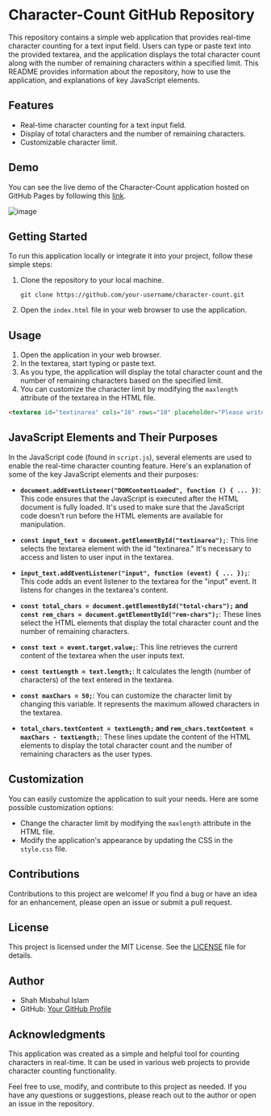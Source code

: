 # Character-Count GitHub Repository

This repository contains a simple web application that provides real-time character counting for a text input field. Users can type or paste text into the provided textarea, and the application displays the total character count along with the number of remaining characters within a specified limit. This README provides information about the repository, how to use the application, and explanations of key JavaScript elements.

## Features

- Real-time character counting for a text input field.
- Display of total characters and the number of remaining characters.
- Customizable character limit.

## Demo

You can see the live demo of the Character-Count application hosted on GitHub Pages by following this [link](https://shah9380.github.io/character-count/).

![image](https://github.com/shah9380/character-count/assets/130676464/6d5ecf26-5cc5-41e6-a7ca-561fe08553b5)


## Getting Started

To run this application locally or integrate it into your project, follow these simple steps:

1. Clone the repository to your local machine.

   ```shell
   git clone https://github.com/your-username/character-count.git
   ```

2. Open the `index.html` file in your web browser to use the application.

## Usage

1. Open the application in your web browser.
2. In the textarea, start typing or paste text.
3. As you type, the application will display the total character count and the number of remaining characters based on the specified limit.
4. You can customize the character limit by modifying the `maxlength` attribute of the textarea in the HTML file.

```html
<textarea id="textinarea" cols="10" rows="10" placeholder="Please write your text here..." maxlength="50"></textarea>
```

## JavaScript Elements and Their Purposes

In the JavaScript code (found in `script.js`), several elements are used to enable the real-time character counting feature. Here's an explanation of some of the key JavaScript elements and their purposes:

- **`document.addEventListener("DOMContentLoaded", function () { ... })`**: This code ensures that the JavaScript is executed after the HTML document is fully loaded. It's used to make sure that the JavaScript code doesn't run before the HTML elements are available for manipulation.

- **`const input_text = document.getElementById("textinarea");`**: This line selects the textarea element with the id "textinarea." It's necessary to access and listen to user input in the textarea.

- **`input_text.addEventListener("input", function (event) { ... });`**: This code adds an event listener to the textarea for the "input" event. It listens for changes in the textarea's content.

- **`const total_chars = document.getElementById("total-chars");` and `const rem_chars = document.getElementById("rem-chars");`**: These lines select the HTML elements that display the total character count and the number of remaining characters.

- **`const text = event.target.value;`**: This line retrieves the current content of the textarea when the user inputs text.

- **`const textLength = text.length;`**: It calculates the length (number of characters) of the text entered in the textarea.

- **`const maxChars = 50;`**: You can customize the character limit by changing this variable. It represents the maximum allowed characters in the textarea.

- **`total_chars.textContent = textLength;` and `rem_chars.textContent = maxChars - textLength;`**: These lines update the content of the HTML elements to display the total character count and the number of remaining characters as the user types.

## Customization

You can easily customize the application to suit your needs. Here are some possible customization options:

- Change the character limit by modifying the `maxlength` attribute in the HTML file.
- Modify the application's appearance by updating the CSS in the `style.css` file.

## Contributions

Contributions to this project are welcome! If you find a bug or have an idea for an enhancement, please open an issue or submit a pull request.

## License

This project is licensed under the MIT License. See the [LICENSE](LICENSE) file for details.

## Author

- Shah Misbahul Islam
- GitHub: [Your GitHub Profile](https://github.com/shah9380)

## Acknowledgments

This application was created as a simple and helpful tool for counting characters in real-time. It can be used in various web projects to provide character counting functionality.

Feel free to use, modify, and contribute to this project as needed. If you have any questions or suggestions, please reach out to the author or open an issue in the repository.
